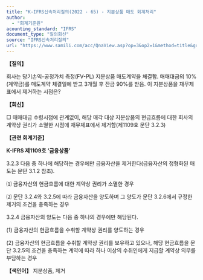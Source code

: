 ```yaml
---
title: "K-IFRS신속처리질의(2022 - 65) - 지분상품 매도 회계처리"
author:
  - "회계기준원"
acounting_standard: "IFRS"
document_type: "질의회신"
source: "IFRS신속처리질의"
url: "https://www.samili.com/acc/QnaView.asp?op=3&op2=1&method=title&group=2124-15;1&orgcode=3&searchword=&page=9&code=K%2DIFRS%EC%8B%A0%EC%86%8D%EC%B2%98%EB%A6%AC%EC%A7%88%EC%9D%98%2D65%3A20221031"
---
```

**【질의】**

  

회사는 당기손익-공정가치 측정(FV-PL) 지분상품 매도계약을 체결함. 매매대금의 10%(계약금)를 매도계약 체결일에 받고 3개월 후 잔금 90%를 받음. 이 지분상품을 재무제표에서 제거하는 시점은?

  
  

**【회신】**

  

□ 매매대금 수령시점에 관계없이, 해당 매각 대상 지분상품의 현금흐름에 대한 회사의 계약상 권리가 소멸한 시점에 재무제표에서 제거함(제1109호 문단 3.2.3)

  
  

**【관련 회계기준】**

  

**K-IFRS 제1109호 ‘금융상품’**

  

3.2.3 다음 중 하나에 해당하는 경우에만 금융자산을 제거한다(금융자산의 정형화된 매도는 문단 3.1.2 참조).

⑴ 금융자산의 현금흐름에 대한 계약상 권리가 소멸한 경우

⑵ 문단 3.2.4와 3.2.5에 따라 금융자산을 양도하며 그 양도가 문단 3.2.6에서 규정한 제거의 조건을 충족하는 경우

  

3.2.4 금융자산의 양도는 다음 중 하나의 경우에만 해당된다.

(1) 금융자산의 현금흐름을 수취할 계약상 권리를 양도하는 경우

(2) 금융자산의 현금흐름을 수취할 계약상 권리를 보유하고 있으나, 해당 현금흐름을 문단 3.2.5의 조건을 충족하는 계약에 따라 하나 이상의 수취인에게 지급할 계약상 의무를 부담하는 경우

  
  

**【색인어】** 지분상품, 제거
